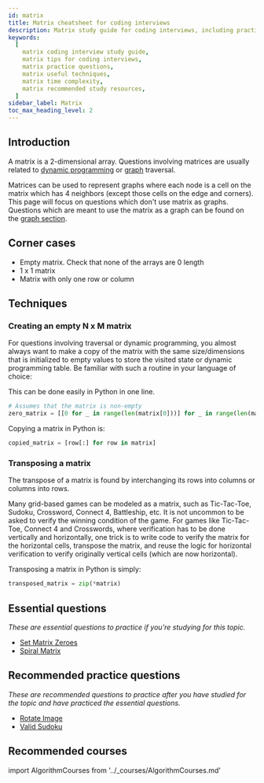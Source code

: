 ```yaml
---
id: matrix
title: Matrix cheatsheet for coding interviews
description: Matrix study guide for coding interviews, including practice questions, techniques, time complexity, and recommended resources
keywords:
  [
    matrix coding interview study guide,
    matrix tips for coding interviews,
    matrix practice questions,
    matrix useful techniques,
    matrix time complexity,
    matrix recommended study resources,
  ]
sidebar_label: Matrix
toc_max_heading_level: 2
---
```


<head>
  <meta property="og:image" content="https://www.techinterviewhandbook.org/social/algorithms/algorithms/algorithms-matrix.png" />
</head>

## Introduction

A matrix is a 2-dimensional array. Questions involving matrices are usually related to [dynamic programming](./dynamic-programming.md) or [graph](./graph.md) traversal.

Matrices can be used to represent graphs where each node is a cell on the matrix which has 4 neighbors (except those cells on the edge and corners). This page will focus on questions which don't use matrix as graphs. Questions which are meant to use the matrix as a graph can be found on the [graph section](./graph.md).

## Corner cases

- Empty matrix. Check that none of the arrays are 0 length
- 1 x 1 matrix
- Matrix with only one row or column

## Techniques

### Creating an empty N x M matrix

For questions involving traversal or dynamic programming, you almost always want to make a copy of the matrix with the same size/dimensions that is initialized to empty values to store the visited state or dynamic programming table. Be familiar with such a routine in your language of choice:

This can be done easily in Python in one line.

```py
# Assumes that the matrix is non-empty
zero_matrix = [[0 for _ in range(len(matrix[0]))] for _ in range(len(matrix))]
```

Copying a matrix in Python is:

```py
copied_matrix = [row[:] for row in matrix]
```

### Transposing a matrix

The transpose of a matrix is found by interchanging its rows into columns or columns into rows.

Many grid-based games can be modeled as a matrix, such as Tic-Tac-Toe, Sudoku, Crossword, Connect 4, Battleship, etc. It is not uncommon to be asked to verify the winning condition of the game. For games like Tic-Tac-Toe, Connect 4 and Crosswords, where verification has to be done vertically and horizontally, one trick is to write code to verify the matrix for the horizontal cells, transpose the matrix, and reuse the logic for horizontal verification to verify originally vertical cells (which are now horizontal).

Transposing a matrix in Python is simply:

```py
transposed_matrix = zip(*matrix)
```

## Essential questions

_These are essential questions to practice if you're studying for this topic._

- [Set Matrix Zeroes](https://leetcode.com/problems/set-matrix-zeroes/)
- [Spiral Matrix](https://leetcode.com/problems/spiral-matrix/)

## Recommended practice questions

_These are recommended questions to practice after you have studied for the topic and have practiced the essential questions._

- [Rotate Image](https://leetcode.com/problems/rotate-image/)
- [Valid Sudoku](https://leetcode.com/problems/valid-sudoku/)

## Recommended courses

import AlgorithmCourses from '../\_courses/AlgorithmCourses.md'

<AlgorithmCourses />
